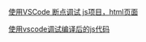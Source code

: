 



[使用VSCode 断点调试 js项目，html页面](https://www.cnblogs.com/skyball/p/9965768.html)

[使用vscode调试编译后的js代码](https://zhuanlan.zhihu.com/p/36816791)